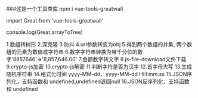 ###这是一个工具类库
npm i vue-tools-greatwall

import Great from 'vue-tools-greatwall'


console.log(Great.arrayToTree)

1.数组转树形
2.深克隆
3.防抖
4.url参数转变为obj
5.得到两个数组的并集, 两个数组的元素为数值或字符串
6.数字字符串转换为带千分位的数字'8857646'=>'8,857,646.00'
7.金额数字转文字
8.js-file-download文件下载
9.crypto-js加密
10.crypto-js解密
11.判断字符是否为汉字
12.首字母大写
13.生成随机字符串
14.格式化时间 yyyy-MM-dd、yyyy-MM-dd HH:mm:ss
15.JSON序列化，支持函数和 undefined,undefined返回null
16.JSON反序列化，支持函数和 undefined